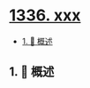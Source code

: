 # [1336. xxx](https://github.com/Tdahuyou/TNotes.leetcode/tree/main/notes/1336.%20xxx)

<!-- region:toc -->

- [1. 📝 概述](#1--概述)

<!-- endregion:toc -->

## 1. 📝 概述

